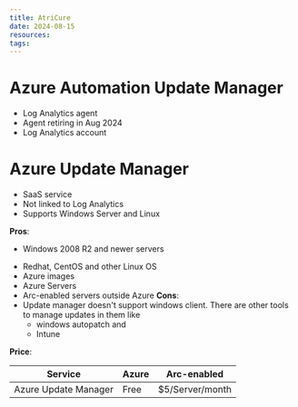 ```yaml
---
title: AtriCure
date: 2024-08-15
resources: 
tags:
---
```


# Azure Automation Update Manager

- Log Analytics agent
- Agent retiring in Aug 2024
- Log Analytics account

# **Azure Update Manager**
- SaaS service
- Not linked to Log Analytics
- Supports Windows Server and Linux

**Pros**:
* Windows 2008 R2 and newer servers
- Redhat, CentOS and other Linux OS
- Azure images
- Azure Servers
- Arc-enabled servers outside Azure
**Cons**:
- Update manager doesn't support windows client. There are other tools to manage updates in them like 
	- windows autopatch and 
	- Intune

**Price**:

| Service              | Azure | Arc-enabled     |
| -------------------- | ----- | --------------- |
| Azure Update Manager | Free  | $5/Server/month |

